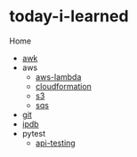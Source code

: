 # today-i-learned

Home
* [awk](awk.md)
* aws
    * [aws-lambda](aws/aws-lambda.md)
    * [cloudformation](aws/cloudformation.md)
    * [s3](aws/s3.md)
    * [sqs](aws/sqs.md)
* [git](git.md)
* [ipdb](ipdb.md)
* pytest
    * [api-testing](pytest/api-testing/README.md)


